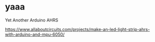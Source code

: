 # yaaa
Yet Another Arduino AHRS


https://www.allaboutcircuits.com/projects/make-an-led-light-strip-ahrs-with-arduino-and-mpu-6050/
